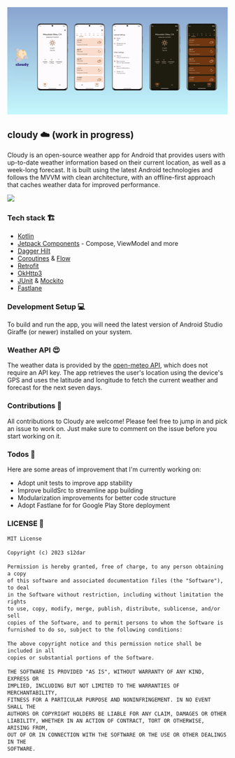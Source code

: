 <img src="/arts/cloudy_feature_preview.png">

## cloudy ☁️ (work in progress)
Cloudy is an open-source weather app for Android that provides users with up-to-date weather information based on their current location, as well as a week-long forecast. It is built using the latest Android technologies and follows the MVVM with clean architecture, with an offline-first approach that caches weather data for improved performance.

<a href="https://play.google.com/store/apps/details?id=com.lyvetech.cloudy"><img src="https://play.google.com/intl/en_us/badges/static/images/badges/en_badge_web_generic.png" height="70"></a>

### Tech stack 🏗
- [Kotlin](https://kotlinlang.org/)
- [Jetpack Components](https://developer.android.com/jetpack) - Compose, ViewModel and more
- [Dagger Hilt](https://dagger.dev/hilt/)
- [Coroutines](https://kotlinlang.org/docs/coroutines-overview.html) & [Flow](https://developer.android.com/kotlin/flow)
- [Retrofit](https://square.github.io/retrofit/)
- [OkHttp3](https://square.github.io/okhttp/)
- [JUnit](https://junit.org/junit5/) & [Mockito](https://site.mockito.org/)
- [Fastlane](https://fastlane.tools/)

### Development Setup 💻
To build and run the app, you will need the latest version of Android Studio Giraffe (or newer) installed on your system.

### Weather API 😍
The weather data is provided by the [open-meteo API](https://open-meteo.com/), which does not require an API key. The app retrieves the user's location using the device's GPS and uses the latitude and longitude to fetch the current weather and forecast for the next seven days.

### Contributions 🙌
All contributions to Cloudy are welcome! Please feel free to jump in and pick an issue to work on. Just make sure to comment on the issue before you start working on it.

### Todos 👷
Here are some areas of improvement that I'm currently working on:
- Adopt unit tests to improve app stability
- Improve buildSrc to streamline app building
- Modularization improvements for better code structure
- Adopt Fastlane for for Google Play Store deployment

### LICENSE 📄
```
MIT License

Copyright (c) 2023 s12dar

Permission is hereby granted, free of charge, to any person obtaining a copy
of this software and associated documentation files (the "Software"), to deal
in the Software without restriction, including without limitation the rights
to use, copy, modify, merge, publish, distribute, sublicense, and/or sell
copies of the Software, and to permit persons to whom the Software is
furnished to do so, subject to the following conditions:

The above copyright notice and this permission notice shall be included in all
copies or substantial portions of the Software.

THE SOFTWARE IS PROVIDED "AS IS", WITHOUT WARRANTY OF ANY KIND, EXPRESS OR
IMPLIED, INCLUDING BUT NOT LIMITED TO THE WARRANTIES OF MERCHANTABILITY,
FITNESS FOR A PARTICULAR PURPOSE AND NONINFRINGEMENT. IN NO EVENT SHALL THE
AUTHORS OR COPYRIGHT HOLDERS BE LIABLE FOR ANY CLAIM, DAMAGES OR OTHER
LIABILITY, WHETHER IN AN ACTION OF CONTRACT, TORT OR OTHERWISE, ARISING FROM,
OUT OF OR IN CONNECTION WITH THE SOFTWARE OR THE USE OR OTHER DEALINGS IN THE
SOFTWARE.
```
